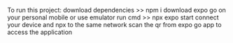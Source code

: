 To run this project:
download dependencies >> npm i
download expo go on your personal mobile or use emulator
run cmd >> npx expo start
connect your device and npx to the same network
scan the qr from expo go app to access the application
